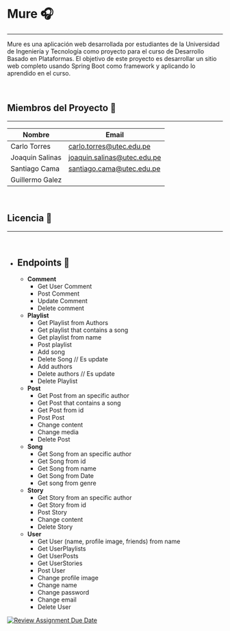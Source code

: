 # Mure 🎧
___

Mure es una aplicación web desarrollada por estudiantes de la Universidad de Ingeniería y Tecnología como proyecto para el curso de Desarrollo Basado en Plataformas.
El objetivo de este proyecto es desarrollar un sitio web completo usando Spring Boot como framework y aplicando lo aprendido en el curso.

<br>

## Miembros del Proyecto 🤝
___
| Nombre           | Email                                                             |
|------------------|-------------------------------------------------------------------|
| Carlo Torres     | [carlo.torres@utec.edu.pe](mailto:carlo.torres@utec.edu.pe)       |
| Joaquin Salinas  | [joaquin.salinas@utec.edu.pe](mailto:joaquin.salinas@utec.edu.pe) |
| Santiago Cama    | [santiago.cama@utec.edu.pe](mailto:santiago.cama@utec.edu.pe)     |
| Guillermo Galez  | [](mailto:)                                                       |

<br>

## Licencia 📝
___


<br>


- ## Endpoints 📡
    - **Comment**
        - Get User Comment
        - Post Comment
        - Update Comment
        - Delete comment
    - **Playlist**
        - Get Playlist from Authors
        - Get playlist that contains a song
        - Get playlist from name
        - Post playlist
        - Add song
        - Delete Song // Es update
        - Add authors
        - Delete authors // Es update
        - Delete Playlist
    - **Post**
        - Get Post from an specific author
        - Get Post that contains a song
        - Get Post from id
        - Post Post
        - Change content
        - Change media
        - Delete Post
    - **Song**
        - Get Song from an specific author
        - Get Song from id
        - Get Song from name
        - Get Song from Date
        - Get song from genre
    - **Story**
        - Get Story from an specific author
        - Get Story from id
        - Post Story
        - Change content
        - Delete Story
    - **User**
        - Get User (name, profile image, friends) from name
        - Get UserPlaylists
        - Get UserPosts
        - Get UserStories
        - Post User
        - Change profile image
        - Change name
        - Change password
        - Change email
        - Delete User


[![Review Assignment Due Date](https://classroom.github.com/assets/deadline-readme-button-24ddc0f5d75046c5622901739e7c5dd533143b0c8e959d652212380cedb1ea36.svg)](https://classroom.github.com/a/XbBOibGW)